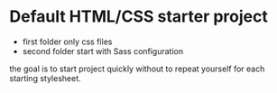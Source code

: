 # Default HTML/CSS starter project

- first folder only css files
- second folder start with Sass configuration

the goal is to start project quickly without to repeat yourself for each starting stylesheet.
